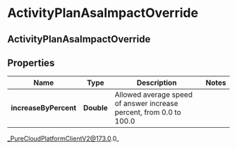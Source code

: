 # ActivityPlanAsaImpactOverride

## ActivityPlanAsaImpactOverride

## Properties

|Name | Type | Description | Notes|
|------------ | ------------- | ------------- | -------------|
| **increaseByPercent** | **Double** | Allowed average speed of answer increase percent, from 0.0 to 100.0 | |



_PureCloudPlatformClientV2@173.0.0_
